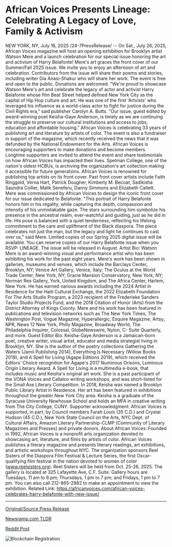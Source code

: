 # African Voices Presents Lineage: Celebrating A Legacy of Love, Family &amp; Activism

NEW YORK, NY, July 16, 2025 /24-7PressRelease/ -- On Sat., July 26, 2025, African Voices magazine will host an opening exhibition for Brooklyn artist Watson Mere and a launch celebration for our special issue honoring the art and activism of Harry Belafonte! Mere's art graces the front cover of our Summer/Fall 2025 issue. We invite you to enjoy an afternoon of art and celebration. Contributors from the issue will share their poems and stories, including writer Gia Anasi-Shakur who will share her work. The event is free and open to the public. Donations are welcomed.  "We're proud to showcase Watson Mere's art and celebrate the legacy of actor and activist Harry Belafonte whose film Beat Street helped defined New York City as the capital of Hip Hop culture and art. He was one of the first 'Artvists' who leveraged his influence as a world-class actor to fight for justice during the Civil Rights era," said publisher Carolyn A. Butts. "Our issue, guest edited by award-winning poet Keisha-Gaye Anderson, is timely as we are continuing the struggle to preserve our cultural institutions and access to jobs, education and affordable housing."  African Voices is celebrating 33 years of publishing art and literature by artists of color. The event is also a fundraiser in support of the magazine, which recently received the news that it was defunded by the National Endowment for the Arts. African Voices is encouraging supporters to make donations and become members. Longtime supporters are invited to attend the event and share testimonials on how African Voices has impacted their lives.   Spelman College, one of the nation's oldest HCBUs, is archiving the organization's art collection making it accessible for future generations. African Voices is renowned for publishing top artists on its front cover. Past front cover artists include Faith Ringgold, Verna Hart, Patrick Dougher, Kimberly M. Becoat, Sadikisha Saundra Collier, Malik Seneferu, Danny Simmons and Elizabeth Catlett.  Mere was commissioned by African Voices to design the iconic front cover for our issue dedicated to Belafonte.   "This portrait of Harry Belafonte honors him in his regality, while capturing the depth, compassion and intensity of his unmistakable gaze. The stars surrounding him symbolize his presence in the ancestral realm, ever-watchful and guiding, just as he did in life. His pose is balanced with a quiet tenderness, reflecting his lifelong commitment to the care and upliftment of the Black diaspora. The piece celebrates not just the man, but the legacy and light he continues to cast over us," said Mere.  Limited copies of our Spring 2025 digital issue will be available. You can reserve copies of our Harry Belafonte issue when you RSVP: LINEAGE. The issue will be released in August.  Artist Bio:  Watson Mere is an award-winning visual and performance artist who has been exhibiting his work for the past eight years. Mere's work has been shown in galleries, museums and venues, which include the Barclays Center, Brooklyn, NY; Venice Art Gallery, Venice, Italy; The Oculus at the World Trade Center, New York, NY; Gracie Mansion Conservatory, New York, NY; Norman Rea Gallery, York, United Kingdom, and The Africa Center, Harlem, New York. He has earned various awards including the 2024 Artist in Residence for the Haiti Cultural Exchange, the 2022 Elizabeth Foundation For The Arts Studio Program, a 2023 recipient of the Frederieke Sanders Taylor Studio Projects Fund, and the 2018 Citation of Honor (Arts) from the District Attorney of Kings County. Mere and his work has been featured in publications and television networks such as The New York Times, The Washington Post, Vogue Magazine, Hyperallergic, Esquire Magazine, Artsy, NPR, News 12 New York, Philly Magazine, Broadway World, The Philadelphia Inquirer, Colossal, GlobeNewswire, Nylon, C- Suite Quarterly, and more.  Guest Editor Bio:  Keisha-Gaye Anderson is a Jamaican-born poet, creative writer, visual artist, educator and media strategist living in Brooklyn, NY. She is the author of the poetry collections Gathering the Waters (Jamii Publishing 2014), Everything Is Necessary (Willow Books 2019), and A Spell for Living (Agape Editions 2019), which received the Editors' Choice recognition for Agape's 2017 Numinous Orisons, Luminous Origin Literary Award. A Spell for Living is a multimedia e-book, that includes music and Keisha's original art work. She is a past participant of the VONA Voices and Callaloo writing workshops, and was short-listed for the Small Axe Literary Competition. In 2018, Keisha was named a Brooklyn Public Library Artist in Residence. Her art has been featured in exhibitions throughout the greater New York City area. Keisha is a graduate of the Syracuse University Newhouse School and holds an MFA in creative writing from The City College, CUNY.  Supporter acknowledgment:  African Voices is supported, in part, by Council members Farah Louis (35 C.D.) and Crystal Hudson (45 C.D.), New York State Council on the Arts, NYC Dept. of Cultural Affairs, Amazon Literary Partnership-CLMP (Community of Literary Magazines and Presses) and private donors.  About African Voices:  Founded in 1992, African Voices is a nonprofit arts organization devoted to showcasing art, literature, and films by artists of color. African Voices publishes a literary magazine and presents literary readings, art exhibitions, and artistic workshops throughout NYC. The organization sponsors Reel Sisters of the Diaspora Film Festival & Lecture Series, the first Oscar-qualifying film festival in the nation devoted to women of color (www.reelsisters.org). Reel Sisters will be held from Oct. 25-26, 2025.  The gallery is located at 325 Lafayette Ave, C.F. Suite. Gallery hours are Tuesdays, 11 am to 6 pm; Thursdays, 1 pm to 7 pm; and Fridays, 1 pm to 7 pm. You can also call 212-865-2982 to make an appointment to view the exhibition.  Related Link: https://africanvoices.com/african-voices-celebrates-harry-belafonte-with-new-issue/ 

---

[Original/Source Press Release](https://www.24-7pressrelease.com/press-release/524873/african-voices-presents-lineage-celebrating-a-legacy-of-love-family-activism)
                    

[Newsramp.com TLDR](https://newsramp.com/curated-news/african-voices-celebrates-harry-belafonte-watson-mere-in-nyc-exhibition/fe2b7532c7f383b2426a7eb3bb714143) 

 



[Reddit Post](https://www.reddit.com/r/Lifestyle_Culture/comments/1m16bfm/african_voices_celebrates_harry_belafonte_watson/) 



![Blockchain Registration](https://cdn.newsramp.app/24-7PressRelease/qrcode/257/16/paleMEFr.webp)